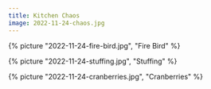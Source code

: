 ```yaml
---
title: Kitchen Chaos
image: 2022-11-24-chaos.jpg
---
```


{% picture "2022-11-24-fire-bird.jpg", "Fire Bird" %}

{% picture "2022-11-24-stuffing.jpg", "Stuffing" %}

{% picture "2022-11-24-cranberries.jpg", "Cranberries" %}
